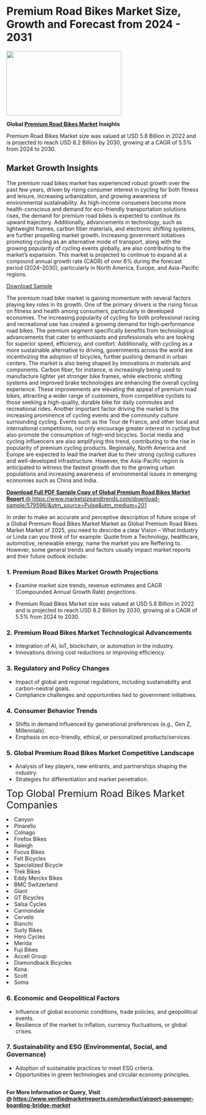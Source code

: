<H1>Premium Road Bikes Market Size, Growth and Forecast from 2024 - 2031</H1><img class="aligncenter size-medium wp-image-584254" src="https://thirdeyenews.in/wp-content/uploads/2024/09/Global-Market-Research-300x168.jpeg" alt="" width="300" height="168" /><p><strong>Global&nbsp;<a href="https://www.marketsizeandtrends.com/download-sample/579596/&amp;utm_source=Pulse&amp;utm_medium=201">Premium Road Bikes Market</a> Insights</strong></p><p>Premium Road Bikes Market size was valued at USD 5.8 Billion in 2022 and is projected to reach USD 8.2 Billion by 2030, growing at a CAGR of 5.5% from 2024 to 2030.</p><p><h2>Market Growth Insights</h2> <p>The premium road bikes market has experienced robust growth over the past few years, driven by rising consumer interest in cycling for both fitness and leisure, increasing urbanization, and growing awareness of environmental sustainability. As high-income consumers become more health-conscious and demand for eco-friendly transportation solutions rises, the demand for premium road bikes is expected to continue its upward trajectory. Additionally, advancements in technology, such as lightweight frames, carbon fiber materials, and electronic shifting systems, are further propelling market growth. Increasing government initiatives promoting cycling as an alternative mode of transport, along with the growing popularity of cycling events globally, are also contributing to the market’s expansion. This market is projected to continue to expand at a compound annual growth rate (CAGR) of over 6% during the forecast period (2024–2030), particularly in North America, Europe, and Asia-Pacific regions.</p> <p><a href="#">Download Sample</a></p> <p>The premium road bike market is gaining momentum with several factors playing key roles in its growth. One of the primary drivers is the rising focus on fitness and health among consumers, particularly in developed economies. The increasing popularity of cycling for both professional racing and recreational use has created a growing demand for high-performance road bikes. The premium segment specifically benefits from technological advancements that cater to enthusiasts and professionals who are looking for superior speed, efficiency, and comfort. Additionally, with cycling as a more sustainable alternative to driving, governments across the world are incentivizing the adoption of bicycles, further pushing demand in urban centers. The market is also being shaped by innovations in materials and components. Carbon fiber, for instance, is increasingly being used to manufacture lighter yet stronger bike frames, while electronic shifting systems and improved brake technologies are enhancing the overall cycling experience. These improvements are elevating the appeal of premium road bikes, attracting a wider range of customers, from competitive cyclists to those seeking a high-quality, durable bike for daily commutes and recreational rides. Another important factor driving the market is the increasing prominence of cycling events and the community culture surrounding cycling. Events such as the Tour de France, and other local and international competitions, not only encourage greater interest in cycling but also promote the consumption of high-end bicycles. Social media and cycling influencers are also amplifying this trend, contributing to the rise in popularity of premium cycling products. Regionally, North America and Europe are expected to lead the market due to their strong cycling cultures and well-developed infrastructure. However, the Asia-Pacific region is anticipated to witness the fastest growth due to the growing urban populations and increasing awareness of environmental issues in emerging economies such as China and India.</p> <p><a href="#"></p><p><span class=""><strong>Download Full PDF Sample Copy of Global Premium Road Bikes Market Report</strong> @ <a href="https://www.marketsizeandtrends.com/download-sample/579596/&amp;utm_source=Pulse&amp;utm_medium=201" target="_blank">https://www.marketsizeandtrends.com/download-sample/579596/&amp;utm_source=Pulse&amp;utm_medium=201</a></span></p><p>In order to make an accurate and perceptive description of future scope of a Global&nbsp;Premium Road Bikes Market Market as Global&nbsp;Premium Road Bikes Market Market of 2025, you need to describe a clear Vision &ndash; What Industry or Linda can you think of for example: Quote from a Technology, healthcare, automotive, renewable energy, name the market you are Reffering to. However, some general trends and factors usually impact market reports and their future outlook include:</p><h3>1.&nbsp;<strong>Premium Road Bikes Market Growth Projections</strong></h3><ul><li>Examine market size trends, revenue estimates and CAGR (Compounded Annual Growth Rate) projections.</li><li><p>Premium Road Bikes Market size was valued at USD 5.8 Billion in 2022 and is projected to reach USD 8.2 Billion by 2030, growing at a CAGR of 5.5% from 2024 to 2030.</p></li></ul><h3>2.&nbsp;<strong>Premium Road Bikes Market Technological Advancements</strong></h3><ul><li>Integration of AI, IoT, blockchain, or automation in the industry.</li><li>Innovations driving cost reductions or improving efficiency.</li></ul><h3>3.&nbsp;<strong>Regulatory and Policy Changes</strong></h3><ul><li>Impact of global and regional regulations, including sustainability and carbon-neutral goals.</li><li>Compliance challenges and opportunities tied to government initiatives.</li></ul><h3>4.&nbsp;<strong>Consumer Behavior Trends</strong></h3><ul><li>Shifts in demand influenced by generational preferences (e.g., Gen Z, Millennials).</li><li>Emphasis on eco-friendly, ethical, or personalized products/services.</li></ul><h3>5.&nbsp;<strong>Global Premium Road Bikes Market Competitive Landscape</strong></h3><ul><li>Analysis of key players, new entrants, and partnerships shaping the industry.</li><li>Strategies for differentiation and market penetration.</li></ul><p data-pm-slice="1 1 []"><span style="color: inherit; font-family: inherit; font-size: 25px;">Top Global Premium Road Bikes Market Companies</span></p><div class="" data-test-id=""><p><li>Canyon</li><li> Pinarello</li><li> Colnago</li><li> Firefox Bikes</li><li> Raleigh</li><li> Focus Bikes</li><li> Felt Bicycles</li><li> Specialized Bicycle</li><li> Trek Bikes</li><li> Eddy Merckx Bikes</li><li> BMC Switzerland</li><li> Giant</li><li> GT Bicycles</li><li> Salsa Cycles</li><li> Cannondale</li><li> Cervelo</li><li> Bianchi</li><li> Surly Bikes</li><li> Hero Cycles</li><li> Merida</li><li> Fuji Bikes</li><li> Accell Group</li><li> Diamondback Bicycles</li><li> Kona</li><li> Scott</li><li> Soma</li></p></div><h3>6.&nbsp;<strong>Economic and Geopolitical Factors</strong></h3><ul><li>Influence of global economic conditions, trade policies, and geopolitical events.</li><li>Resilience of the market to inflation, currency fluctuations, or global crises.</li></ul><h3>7.&nbsp;<strong>Sustainability and ESG (Environmental, Social, and Governance)</strong></h3><ul><li>Adoption of sustainable practices to meet ESG criteria.</li><li>Opportunities in green technologies and circular economy principles.</li></ul><h2><strong style="font-size: 14px;">For More Information or Query, Visit @&nbsp;</strong><a style="background-color: #ffffff; font-size: 14px;" href="https://www.marketsizeandtrends.com/report/premium-road-bikes-market/" target="_blank">https://www.verifiedmarketreports.com/product/airport-passenger-boarding-bridge-market</a></h2>
